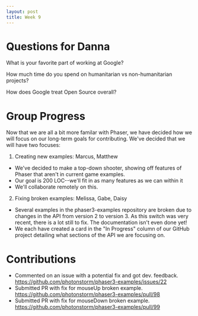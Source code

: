 ```yaml
---
layout: post
title: Week 9
---
```


# Questions for Danna
What is your favorite part of working at Google?

How much time do you spend on humanitarian vs non-humanitarian projects?

How does Google treat Open Source overall?

# Group Progress
Now that we are all a bit more familar with Phaser, we have decided how we will focus on our long-term goals for contributing. We've decided that we will have two focuses:

1. Creating new examples: Marcus, Matthew
- We've decided to make a top-down shooter, showing off features of Phaser that aren't in current game examples.
- Our goal is 200 LOC--we'll fit in as many features as we can within it
- We'll collaborate remotely on this.
2. Fixing broken examples: Melissa, Gabe, Daisy
- Several examples in the phaser3-examples repository are broken due to changes in the API from version 2 to version 3. As this switch was very recent, there is a lot still to fix. The documentation isn't even done yet! 
- We each have created a card in the "In Progress" column of our GitHub project detailing what sections of the API we are focusing on.

# Contributions

- Commented on an issue with a potential fix and got dev. feedback. https://github.com/photonstorm/phaser3-examples/issues/22
- Submitted PR with fix for mouseUp broken example.
https://github.com/photonstorm/phaser3-examples/pull/98
- Submitted PR with fix for mouseDown broken example.
https://github.com/photonstorm/phaser3-examples/pull/99
